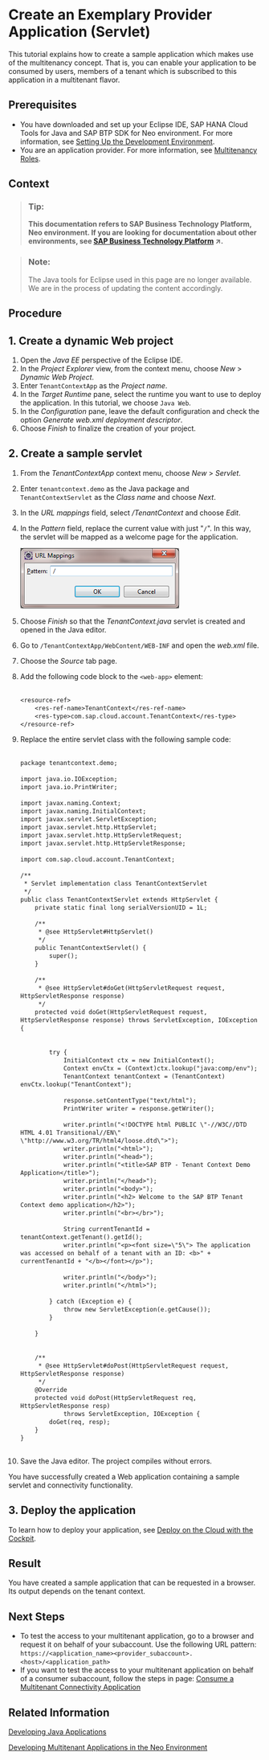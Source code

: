 <!-- loio893f71c42a944f938d078c89bf39f3d7 -->

# Create an Exemplary Provider Application \(Servlet\)

This tutorial explains how to create a sample application which makes use of the multitenancy concept. That is, you can enable your application to be consumed by users, members of a tenant which is subscribed to this application in a multitenant flavor.



## Prerequisites

-   You have downloaded and set up your Eclipse IDE, SAP HANA Cloud Tools for Java and SAP BTP SDK for Neo environment. For more information, see [Setting Up the Development Environment](setting-up-the-development-environment-e815ca4.md).
-   You are an application provider. For more information, see [Multitenancy Roles](multitenancy-roles-48b552f.md).



## Context

> ### Tip:  
> **This documentation refers to SAP Business Technology Platform, Neo environment. If you are looking for documentation about other environments, see [SAP Business Technology Platform](https://help.sap.com/viewer/65de2977205c403bbc107264b8eccf4b/Cloud/en-US/6a2c1ab5a31b4ed9a2ce17a5329e1dd8.html "SAP Business Technology Platform (SAP BTP) is an integrated offering comprised of four technology portfolios: database and data management, application development and integration, analytics, and intelligent technologies. The platform offers users the ability to turn data into business value, compose end-to-end business processes, and build and extend SAP applications quickly.") :arrow_upper_right:.**

> ### Note:  
> The Java tools for Eclipse used in this page are no longer available. We are in the process of updating the content accordingly.

 <a name="concept_fg2_nmy_xl"/>

<!-- concept\_fg2\_nmy\_xl -->

## Procedure



<a name="concept_fg2_nmy_xl__section_02D65FD5DB1740B28F2E46E4CCEA71C7"/>

## 1. Create a dynamic Web project

1.  Open the *Java EE* perspective of the Eclipse IDE.
2.  In the *Project Explorer* view, from the context menu, choose *New* \> *Dynamic Web Project*.
3.  Enter `TenantContextApp` as the *Project name*.
4.  In the *Target Runtime* pane, select the runtime you want to use to deploy the application. In this tutorial, we choose `Java Web`.
5.  In the *Configuration* pane, leave the default configuration and check the option *Generate web.xml deployment descriptor*.
6.  Choose *Finish* to finalize the creation of your project.

 



<a name="concept_fg2_nmy_xl__section_N100A5_N10013_N10001"/>

## 2. Create a sample servlet

1.  From the *TenantContextApp* context menu, choose *New* \> *Servlet*.
2.  Enter `tenantcontext.demo` as the Java package and `TenantContextServlet` as the *Class name* and choose *Next*.
3.  In the *URL mappings* field, select */TenantContext* and choose *Edit*.
4.  In the *Pattern* field, replace the current value with just "`/`". In this way, the servlet will be mapped as a welcome page for the application.

    ![](images/URL_mapping_png_7612b41.png) 

5.  Choose *Finish* so that the *TenantContext.java* servlet is created and opened in the Java editor.
6.  Go to `/TenantContextApp/WebContent/WEB-INF` and open the *web.xml* file.
7.  Choose the *Source* tab page.
8.  Add the following code block to the `<web-app>` element:

    ```
    
    <resource-ref>
    	<res-ref-name>TenantContext</res-ref-name>
    	<res-type>com.sap.cloud.account.TenantContext</res-type>
    </resource-ref>
    
    ```

9.  Replace the entire servlet class with the following sample code:

    ```
    
    package tenantcontext.demo;
    
    import java.io.IOException;
    import java.io.PrintWriter;
    
    import javax.naming.Context;
    import javax.naming.InitialContext;
    import javax.servlet.ServletException;
    import javax.servlet.http.HttpServlet;
    import javax.servlet.http.HttpServletRequest;
    import javax.servlet.http.HttpServletResponse;
    
    import com.sap.cloud.account.TenantContext;
    
    /**
     * Servlet implementation class TenantContextServlet
     */
    public class TenantContextServlet extends HttpServlet {
    	private static final long serialVersionUID = 1L;
    
        /**
         * @see HttpServlet#HttpServlet()
         */
        public TenantContextServlet() {
            super();
        }
    
    	/**
    	 * @see HttpServlet#doGet(HttpServletRequest request, HttpServletResponse response)
    	 */
    	protected void doGet(HttpServletRequest request, HttpServletResponse response) throws ServletException, IOException {
    
    
    		try {
    			InitialContext ctx = new InitialContext();
    			Context envCtx = (Context)ctx.lookup("java:comp/env");
    			TenantContext tenantContext = (TenantContext) envCtx.lookup("TenantContext");
    
    			response.setContentType("text/html");
    			PrintWriter writer = response.getWriter();
    
    			writer.println("<!DOCTYPE html PUBLIC \"-//W3C//DTD HTML 4.01 Transitional//EN\" \"http://www.w3.org/TR/html4/loose.dtd\">");
    			writer.println("<html>");
    			writer.println("<head>");
    			writer.println("<title>SAP BTP - Tenant Context Demo Application</title>");
    			writer.println("</head>");
    			writer.println("<body>");
    			writer.println("<h2> Welcome to the SAP BTP Tenant Context demo application</h2>");
    			writer.println("<br></br>");
    
    			String currentTenantId = tenantContext.getTenant().getId();
    			writer.println("<p><font size=\"5\"> The application was accessed on behalf of a tenant with an ID: <b>" + currentTenantId + "</b></font></p>");
    
    			writer.println("</body>");
    			writer.println("</html>");
    
    		} catch (Exception e) {
    			throw new ServletException(e.getCause());
    		}
    
    	}
    
    
    	/**
    	 * @see HttpServlet#doPost(HttpServletRequest request, HttpServletResponse response)
    	 */
    	@Override
    	protected void doPost(HttpServletRequest req, HttpServletResponse resp)
    			throws ServletException, IOException {
    		doGet(req, resp);
    	}
    }
    	
    
    ```

10. Save the Java editor. The project compiles without errors.

You have successfully created a Web application containing a sample servlet and connectivity functionality.



## 3. Deploy the application

To learn how to deploy your application, see [Deploy on the Cloud with the Cockpit](deploy-on-the-cloud-with-the-cockpit-abded96.md).



## Result

You have created a sample application that can be requested in a browser. Its output depends on the tenant context.



## Next Steps

-   To test the access to your multitenant application, go to a browser and request it on behalf of your subaccount. Use the following URL pattern: `https://<application_name><provider_subaccount>.<host>/<application_path>`
-   If you want to test the access to your multitenant application on behalf of a consumer subaccount, follow the steps in page: [Consume a Multitenant Connectivity Application](consume-a-multitenant-connectivity-application-d2886a5.md)



## Related Information

[Developing Java Applications](developing-java-applications-ac36e1f.md)

[Developing Multitenant Applications in the Neo Environment](developing-multitenant-applications-in-the-neo-environment-54a7615.md)

